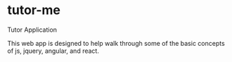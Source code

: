 # tutor-me
Tutor Application

This web app is designed to help walk through some of the basic concepts of js, jquery, angular, and react.
 
